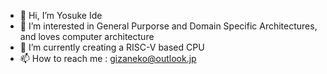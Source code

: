 - 👋 Hi, I’m Yosuke Ide
- 👀 I’m interested in General Purporse and Domain Specific Architectures, and loves computer architecture
- 🌱 I’m currently creating a RISC-V based CPU
- 📫 How to reach me : gizaneko@outlook.jp

<!---
yosukeIDE/yosukeIDE is a ✨ special ✨ repository because its `README.md` (this file) appears on your GitHub profile.
You can click the Preview link to take a look at your changes.
--->
